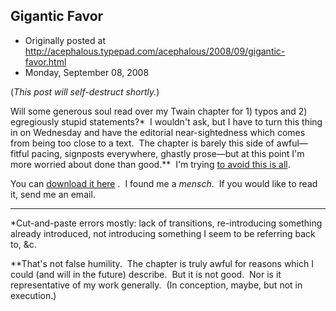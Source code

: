 ## Gigantic Favor

 * Originally posted at http://acephalous.typepad.com/acephalous/2008/09/gigantic-favor.html
 * Monday, September 08, 2008



(_This post will self-destruct shortly._)

Will some generous soul read over my Twain chapter for 1) typos and 2) egregiously stupid statements?\*  I wouldn't ask, but I have to turn this thing in on Wednesday and have the editorial near-sightedness which comes from being too close to a text.  The chapter is barely this side of awful—fitful pacing, signposts everywhere, ghastly prose—but at this point I'm more worried about done than good.\*\*  I'm trying [to avoid this is all](http://acephalous.typepad.com/acephalous/2008/05/i-seem-to-be-ou.html).  

You can 
[download it here](http://notanymoreyoucant)
.  I found me a _mensch_.  If you would like to read it, send me an email. 

* * *

\*Cut-and-paste errors mostly: lack of transitions, re-introducing something already introduced, not introducing something I seem to be referring back to, &c.

\*\*That's not false humility.  The chapter is truly awful for reasons which I could (and will in the future) describe.  But it is not good.  Nor is it representative of my work generally.  (In conception, maybe, but not in execution.)

		
